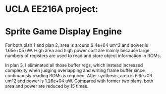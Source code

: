 # UCLA EE216A project:
# Sprite Game Display Engine

For both plan 1 and plan 2, area is around 9.4e+04 um^2 and power is 1.65e+05 uW. High area and high power cost are mainly because large numbers of registers are used to read and store object information in ROMs.

In plan 3, I eliminated all those buffer regs, which instead increased complexity when judging overlapping and writing frame buffer since continuously reading ROMs is required. After synthesis, area is 6.6e+03 um^2 and power is 1.26e+04 uW. Compared with former two plans, both area and power are reduced by 15 times.


